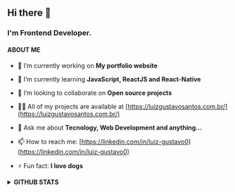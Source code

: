 ## Hi there 👋

### I'm Frontend Developer.

#### ABOUT ME

- 🔭 I’m currently working on **My portfolio website**

- 🌱 I’m currently learning **JavaScript, ReactJS and React-Native**

- 👯 I’m looking to collaborate on **Open source projects**

- 👨‍💻 All of my projects are available at [https://luizgustavosantos.com.br/](https://luizgustavosantos.com.br/)

- 💬 Ask me about **Tecnology, Web Development and anything...**

- 📫 How to reach me: [https://linkedin.com/in/luiz-gustavo0](https://linkedin.com/in/luiz-gustavo0)

- ⚡ Fun fact: **I love dogs**


<!-- #### LANGUAGES AND TOOLS
<p align="left"> <a href="https://www.w3schools.com/css/" target="_blank" rel="noreferrer"> <img src="https://raw.githubusercontent.com/devicons/devicon/master/icons/css3/css3-original-wordmark.svg" alt="css3" width="30" height="30"/> </a> <a href="https://expressjs.com" target="_blank" rel="noreferrer"> <img src="https://raw.githubusercontent.com/devicons/devicon/master/icons/express/express-original-wordmark.svg" alt="express" width="40" height="40"/> </a> <a href="https://www.w3.org/html/" target="_blank" rel="noreferrer"> <img src="https://raw.githubusercontent.com/devicons/devicon/master/icons/html5/html5-original-wordmark.svg" alt="html5" width="40" height="40"/> </a> <a href="https://developer.mozilla.org/en-US/docs/Web/JavaScript" target="_blank" rel="noreferrer"> <img src="https://raw.githubusercontent.com/devicons/devicon/master/icons/javascript/javascript-original.svg" alt="javascript" width="40" height="40"/> </a> <a href="https://nodejs.org" target="_blank" rel="noreferrer"> <img src="https://raw.githubusercontent.com/devicons/devicon/master/icons/nodejs/nodejs-original-wordmark.svg" alt="nodejs" width="40" height="40"/> </a> <a href="https://www.postgresql.org" target="_blank" rel="noreferrer"> <img src="https://raw.githubusercontent.com/devicons/devicon/master/icons/postgresql/postgresql-original-wordmark.svg" alt="postgresql" width="40" height="40"/> </a> <a href="https://reactjs.org/" target="_blank" rel="noreferrer"> <img src="https://raw.githubusercontent.com/devicons/devicon/master/icons/react/react-original-wordmark.svg" alt="react" width="40" height="40"/> </a> <a href="https://reactnative.dev/" target="_blank" rel="noreferrer"> <img src="https://reactnative.dev/img/header_logo.svg" alt="reactnative" width="40" height="40"/> </a> <a href="https://redux.js.org" target="_blank" rel="noreferrer"> <img src="https://raw.githubusercontent.com/devicons/devicon/master/icons/redux/redux-original.svg" alt="redux" width="40" height="40"/> </a> <a href="https://sass-lang.com" target="_blank" rel="noreferrer"> <img src="https://raw.githubusercontent.com/devicons/devicon/master/icons/sass/sass-original.svg" alt="sass" width="40" height="40"/> </a> <a href="https://www.typescriptlang.org/" target="_blank" rel="noreferrer"> <img src="https://raw.githubusercontent.com/devicons/devicon/master/icons/typescript/typescript-original.svg" alt="typescript" width="40" height="40"/> </a> <a href="https://webpack.js.org" target="_blank" rel="noreferrer"> <img src="https://raw.githubusercontent.com/devicons/devicon/d00d0969292a6569d45b06d3f350f463a0107b0d/icons/webpack/webpack-original-wordmark.svg" alt="webpack" width="40" height="40"/> </a> </p>
<br> -->
<details>
  <summary >
     <b>GITHUB STATS</b> 
    </summary>
  <br>
<p><img align="left" src="https://github-readme-stats.vercel.app/api/top-langs?username=luiz-gustavo0&show_icons=true&locale=en&layout=compact" alt="luiz-gustavo0" /></p>

<p>&nbsp;<img align="center" src="https://github-readme-stats.vercel.app/api?username=luiz-gustavo0&show_icons=true&locale=en" alt="luiz-gustavo0" /></p>

<p><img align="center" src="https://github-readme-streak-stats.herokuapp.com/?user=luiz-gustavo0&" alt="luiz-gustavo0" /></p>
</details>






